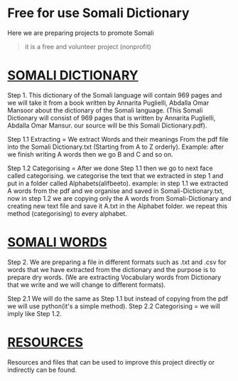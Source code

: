 # Free for use Somali Dictionary
 
Here we are preparing projects to promote Somali
> it is a free and volunteer project (nonprofit)

# [SOMALI DICTIONARY](https://github.com/yahyaqowle/Afsoomali/tree/main/Somali-Dictionary)
Step 1. This dictionary of the Somali language will contain 969 pages and we will take it from a book written by Annarita Puglielli, Abdalla Omar Mansoor about the dictionary of the Somali language. (This Somali Dictionary will consist of 969 pages that is written by Annarita Puglielli, Abdalla Omar Mansur. our source will be this Somali Dictionary.pdf).

Step 1.1 Extracting = We extract Words and their meanings From the pdf file into the Somali Dictionary.txt (Starting from A to Z orderly). Example: after we finish writing A words then we go B and C and so on.

Step 1.2 Categorising = After we done Step 1.1 then we go to next face called categorising. we categorise the text that we extracted in step 1 and put in a folder called Alphabets(alifbeeto). example: in step 1.1 we extracted A words from the pdf and we organise and saved in Somali-Dictionary.txt, now in step 1.2 we are copying only the A words from Somali-Dictionary and creating new text file and save it A.txt in the Alphabet folder. we repeat this method
(categorising) to every alphabet.

# [SOMALI WORDS](https://github.com/yahyaqowle/Afsoomali/tree/main/Somali-words)

Step 2. We are preparing a file in different formats such as .txt and .csv for words that we have extracted from the dictionary and the purpose is to prepare dry words.
(We are extracting Vocabulary words from Dictionary that we write and we will change to different formats).

Step 2.1 We will do the same as Step 1.1 but instead of copying from the pdf we will use python(it's a simple method).
Step 2.2 Categorising = we will imply like Step 1.2.

# [RESOURCES](https://github.com/yahyaqowle/Afsoomali/tree/main/Resources)

Resources and files that can be used to improve this project directly or indirectly can be found.
